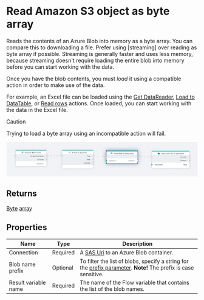 # Read Amazon S3 object as byte array

Reads the contents of an Azure Blob into memory as a byte array. You can compare this to downloading a file.  Prefer using [streaming] over reading as byte array if possible. Streaming is generally faster and uses less memory, because streaming doesn't require loading the entire blob into memory before you can start working with the data.

Once you have the blob contents, you must _load_ it using a compatible action in order to make use of the data.  
  
For example, an Excel file can be loaded using the [Get DataReader](../excel/get-datareader.md), [Load to DataTable](../excel/load-to-datatable.md), or [Read rows](../excel/read-rows.md) actions. Once loaded, you can start working with the data in the Excel file.

> [!CAUTION]
> Trying to load a byte array using an incompatible action will fail.

![img](../../../../images/flow/read-blob-as-byte-array.PNG)

## Returns

[Byte](https://learn.microsoft.com/en-us/dotnet/api/system.byte) [array](https://learn.microsoft.com/en-us/dotnet/csharp/language-reference/builtin-types/arrays)

## Properties

| Name             | Type      |Description                                             |
|------------------|-----------|--------------------------------------------------------|
| Connection       | Required  | A [SAS Uri](https://learn.microsoft.com/en-us/azure/storage/common/storage-sas-overview) to an Azure Blob container.       |
| Blob name prefix | Optional  | To filter the list of blobs, specify a string for the [prefix parameter](https://learn.microsoft.com/en-us/azure/storage/blobs/storage-blobs-list#filter-results-with-a-prefix). **Note!** The prefix is case sensitive. |
| Result variable name | Required | The name of the Flow variable that contains the list of the blob names. |